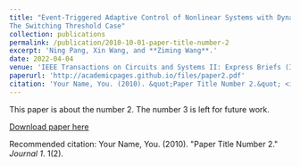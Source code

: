 ```yaml
---
title: "Event-Triggered Adaptive Control of Nonlinear Systems with Dynamic Uncertainties:
The Switching Threshold Case"
collection: publications
permalink: /publication/2010-10-01-paper-title-number-2
excerpt: 'Ning Pang, Xin Wang, and **Ziming Wang**.'
date: 2022-04-04
venue: 'IEEE Transactions on Circuits and Systems II: Express Briefs (IF=4.4)'
paperurl: 'http://academicpages.github.io/files/paper2.pdf'
citation: 'Your Name, You. (2010). &quot;Paper Title Number 2.&quot; <i>Journal 1</i>. 1(2).'
---
```

This paper is about the number 2. The number 3 is left for future work.

[Download paper here](http://academicpages.github.io/files/paper2.pdf)

Recommended citation: Your Name, You. (2010). "Paper Title Number 2." <i>Journal 1</i>. 1(2).
